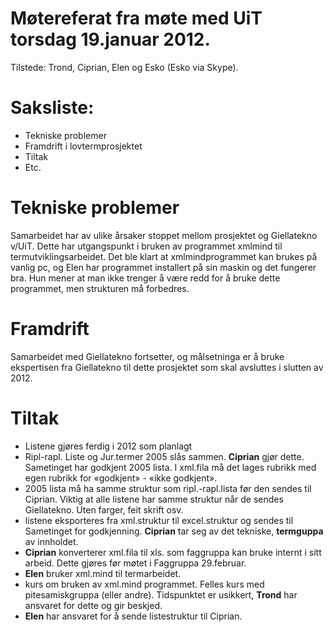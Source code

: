 

# Møtereferat fra møte med UiT torsdag 19.januar 2012.


Tilstede: Trond, Ciprian, Elen og Esko (Esko via Skype).


# Saksliste:


*	Tekniske problemer
*	Framdrift i lovtermprosjektet
*	Tiltak
*	Etc.




# Tekniske problemer
Samarbeidet har av ulike årsaker stoppet mellom prosjektet og Giellatekno v/UiT.  Dette har utgangspunkt i bruken av programmet xmlmind til termutviklingsarbeidet.
Det ble klart at xmlmindprogrammet kan brukes på vanlig pc, og Elen har programmet installert på sin maskin og det fungerer bra.  Hun mener at man ikke trenger å være redd for å bruke dette programmet, men strukturen må forbedres.

  
# Framdrift
Samarbeidet med Giellatekno fortsetter, og målsetninga er å bruke ekspertisen fra Giellatekno til dette prosjektet som skal avsluttes i slutten av 2012. 


# Tiltak


* Listene gjøres ferdig i 2012 som planlagt
* Ripl-rapl. Liste og Jur.termer 2005 slås sammen. **Ciprian** gjør dette.  Sametinget har godkjent 2005 lista. I xml.fila  må det lages rubrikk med egen rubrikk for «godkjent» - «ikke godkjent».
* 2005 lista må ha samme struktur som ripl.-rapl.lista før den sendes til Ciprian.  Viktig at alle listene har samme struktur når de sendes Giellatekno.  Uten farger, feit skrift osv.
* listene eksporteres fra xml.struktur til excel.struktur og sendes til Sametinget for godkjenning.  **Ciprian** tar seg av det tekniske, **termguppa** av innholdet. 
* **Ciprian** konverterer xml.fila til xls. som faggruppa kan bruke internt i sitt arbeid. Dette gjøres før møtet i Faggruppa 29.februar. 
* **Elen** bruker xml.mind til termarbeidet.
* kurs om bruken av xml.mind programmet. Felles kurs med pitesamiskgruppa (eller andre). Tidspunktet er usikkert, **Trond** har ansvaret for dette og gir beskjed.
* **Elen** har ansvaret for å sende listestruktur til Ciprian.








